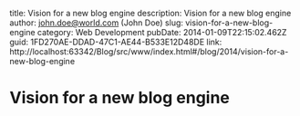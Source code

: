 title: Vision for a new blog engine
description: Vision for a new blog engine
author: john.doe@world.com (John Doe)
slug: vision-for-a-new-blog-engine
category: Web Development
pubDate: 2014-01-09T22:15:02.462Z
guid: 1FD270AE-DDAD-47C1-AE44-B533E12D48DE
link: http://localhost:63342/Blog/src/www/index.html#/blog/2014/vision-for-a-new-blog-engine

# Vision for a new blog engine